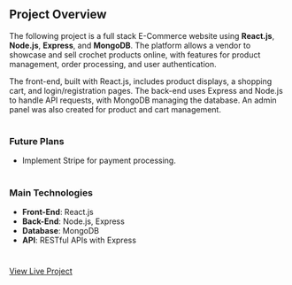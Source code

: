 ## Project Overview

The following project is a full stack E-Commerce website using **React.js**, **Node.js**, **Express**, and **MongoDB**. The platform allows a vendor to showcase and sell crochet products online, with features for product management, order processing, and user authentication.

The front-end, built with React.js, includes product displays, a shopping cart, and login/registration pages. The back-end uses Express and Node.js to handle API requests, with MongoDB managing the database. An admin panel was also created for product and cart management.
#
### Future Plans
- Implement Stripe for payment processing.
#
### Main Technologies
- **Front-End**: React.js
- **Back-End**: Node.js, Express
- **Database**: MongoDB
- **API**: RESTful APIs with Express
#
<a href="https://e-commerce-project-frontend-ehmd.onrender.com" target="_blank">View Live Project</a>
